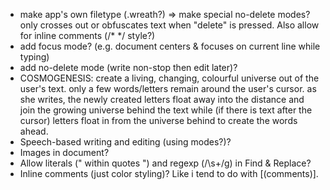 + make app's own filetype (.wreath?) => 
  make special no-delete modes? only crosses out or obfuscates text when 
  "delete" is pressed. Also allow for inline comments (/* */ style?) 
+ add focus mode? (e.g. document centers & focuses on current line while typing)
+ add no-delete mode (write non-stop then edit later)?
+ COSMOGENESIS: create a living, changing, colourful universe out of the user's
  text. only a few words/letters remain around the user's cursor. as she writes,
  the newly created letters float away into the distance and join the growing
  universe behind the text while (if there is text after the cursor) letters
  float in from the universe behind to create the words ahead.
+ Speech-based writing and editing (using modes?)?
+ Images in document?
+ Allow literals (" within quotes ") and regexp (/\s+/g) in Find & Replace?
+ Inline comments (just color styling)? Like i tend to do with [(comments)].
